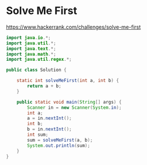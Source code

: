 # Solve Me First

https://www.hackerrank.com/challenges/solve-me-first

```java
import java.io.*;
import java.util.*;
import java.text.*;
import java.math.*;
import java.util.regex.*;

public class Solution {

    static int solveMeFirst(int a, int b) {
        return a + b;
    }

    public static void main(String[] args) {
        Scanner in = new Scanner(System.in);
        int a;
        a = in.nextInt();
        int b;
        b = in.nextInt();
        int sum;
        sum = solveMeFirst(a, b);
        System.out.println(sum);
    }
}
```